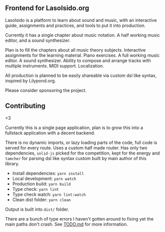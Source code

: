 ## Frontend for Lasolsido.org

Lasolsido is a platform to learn about sound and music, with an interactive guide, assignments and practices, and tools to put it into production.

Currently it has a single chapter about music notation. A half working music editor, and a sound synthesizer.

Plan is to fill the chapters about all music theory subjects. Interactive assignments for the learning material. Piano exercises. A full working music editor. A sound synthesizer. Ability to compose and arrange tracks with multiple instruments. MIDI support. Localization. 

All production is planned to be easily shareable via custom dsl like syntax, inspired by Lilypond.org.

Please consider sponsoring the project.


## Contributing

 <3

Currently this is a single page application, plan is to grow this into a fullstack application with a decent backend.

There is no dynamic imports, or lazy loading parts of the code, full code is served for every route. Uses a custom half made router. Has only two dependencies, `solid-js` picked for the competition, kept for the energy and `tamcher` for parsing dsl like syntax custom built by main author of this library.

  - Install dependencies: `yarn install`
  - Local development:    `yarn watch`
  - Production build:     `yarn build`
  - Type check:           `yarn lint`
  - Type check watch:     `yarn lint:watch`
  - Clean dist folder:    `yarn clean`

Output is built into `dist/` folder.

There are a bunch of type errors I haven't gotten around to fixing yet the main paths don't crash.
See [TODO.md](TODO.md) for more information.
